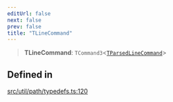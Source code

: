 ```yaml
---
editUrl: false
next: false
prev: false
title: "TLineCommand"
---
```


> **TLineCommand**: `TCommand3`\<[`TParsedLineCommand`](/api/namespaces/util/type-aliases/tparsedlinecommand/)\>

## Defined in

[src/util/path/typedefs.ts:120](https://github.com/fabricjs/fabric.js/blob/c093e29e73123dafcfa091ff4d5e04e690bb796e/src/util/path/typedefs.ts#L120)
